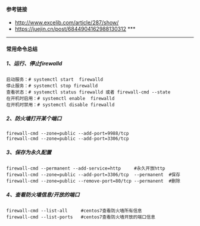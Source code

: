 #### 参考链接

- http://www.excelib.com/article/287/show/
- https://juejin.cn/post/6844904162988130312  ***

---------------------------------

#### 常用命令总结

##### 1、运行、停止firewalld

```
启动服务：# systemctl start  firewalld
停止服务：# systemctl stop firewalld
查看状态：# systemctl status firewalld 或者 firewall-cmd --state
在开机时启用：# systemctl enable  firewalld
在开机时禁用：# systemctl disable firewalld
```

##### 2、防火墙打开某个端口

```
firewall-cmd --zone=public --add-port=9988/tcp
firewall-cmd --zone=public --add-port=3306/tcp
```

##### 3、保存为永久配置

```
firewall-cmd --permanent --add-service=http     #永久开放http
firewall-cmd --zone=public --add-port=3306/tcp  --permanent  #保存 
firewall-cmd --zone=public --remove-port=80/tcp --permanent  #删除
```

##### 4、查看防火墙信息/开放的端口

```
firewall-cmd --list-all     #centos7查看防火墙所有信息 
firewall-cmd --list-ports   #centos7查看防火墙开放的端口信息 
```

